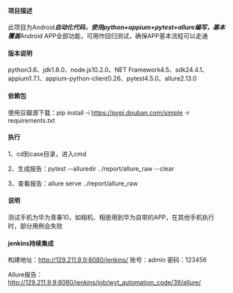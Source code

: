 ﻿#### 项目描述

此项目为Android***自动化代码，使用python+appium+pytest+allure编写，基本覆盖***Android APP全部功能，可用作回归测试，确保APP基本流程可以走通

#### 版本说明

python3.6、jdk1.8.0、node.js10.2.0、NET Framework4.5、sdk24.4.1、appium1.7.1、appium-python-client0.26、pytest4.5.0、allure2.13.0

#### 依赖包

使用豆瓣源下载：pip install -i https://pypi.douban.com/simple -r requirements.txt

#### 执行

1、cd到case目录，进入cmd

2、生成报告：pytest --alluredir ../report/allure_raw --clear

3、查看报告：allure serve ../report/allure_raw

#### 说明

测试手机为华为青春10，如相机、相册用到华为自带的APP，在其他手机执行时，部分用例会失败

#### jenkins持续集成

构建地址：<http://129.211.9.9:8080/jenkins/>       账号：admin      密码：123456

Allure报告：<http://129.211.9.9:8080/jenkins/job/wyt_automation_code/39/allure/> 

